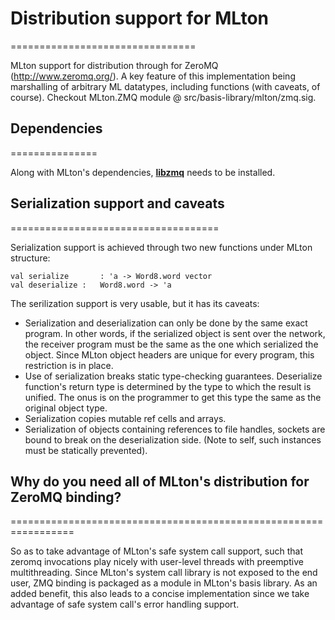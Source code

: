# Distribution support for MLton
================================

MLton support for distribution through for ZeroMQ (http://www.zeromq.org/). A
key feature of this implementation being marshalling of arbitrary ML datatypes,
including functions (with caveats, of course). Checkout MLton.ZMQ module @
src/basis-library/mlton/zmq.sig.

## Dependencies
===============

Along with MLton's dependencies,
[__libzmq__](http://www.zeromq.org/docs:core-api) needs to be installed.


## Serialization support and caveats
====================================

Serialization support is achieved through two new functions under MLton structure:

	val serialize		: 'a -> Word8.word vector
	val deserialize	:	Word8.word -> 'a

The serilization support is very usable, but it has its caveats:

* Serialization and deserialization can only be done by the same exact program.
	In other words, if the serialized object is sent over the network, the
	receiver program must be the same as the one which serialized the object.
	Since MLton object headers are unique for every program, this restriction is
	in place.
* Use of serialization breaks static type-checking guarantees. Deserialize
	function's return type is determined by the type to which the result is
	unified. The onus is on the programmer to get this type the same as the
	original object type.
* Serialization copies mutable ref cells and arrays.
* Serialization of objects containing references to file handles, sockets are
	bound to break on the deserialization side. (Note to self, such instances
	must be statically prevented).


## Why do you need all of MLton's distribution for ZeroMQ binding?
=================================================================

So as to take advantage of MLton's safe system call support, such that zeromq
invocations play nicely with user-level threads with preemptive multithreading.
Since MLton's system call library is not exposed to the end user, ZMQ binding
is packaged as a module in MLton's basis library. As an added benefit, this
also leads to a concise implementation since we take advantage of safe system
call's error handling support.
